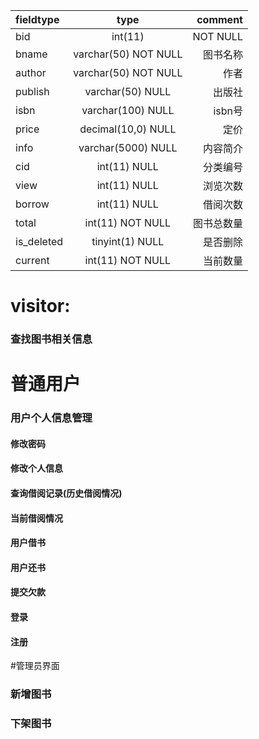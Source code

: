 |fieldtype|type|comment|
|:---|:---:|---:|
| bid | int(11) |NOT NULL | 图书编号|
|bname | varchar(50) NOT NULL | 图书名称
|author|varchar(50) NOT NULL|作者
|publish|varchar(50) NULL|出版社
isbn|varchar(100) NULL|isbn号
price|decimal(10,0) NULL|定价
info|varchar(5000) NULL|内容简介
cid|int(11) NULL|分类编号
view|int(11) NULL|浏览次数
borrow|int(11) NULL|借阅次数
total|int(11) NOT NULL|图书总数量
is_deleted|tinyint(1) NULL|是否删除
current|int(11) NOT NULL|当前数量
# visitor:
### 查找图书相关信息

# 普通用户
### 用户个人信息管理
#### 修改密码
#### 修改个人信息
#### 查询借阅记录(历史借阅情况)
#### 当前借阅情况
#### 用户借书
#### 用户还书
#### 提交欠款
#### 登录
#### 注册

#管理员界面
### 新增图书
### 下架图书